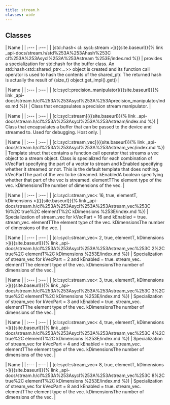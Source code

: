 ```yaml
---
title: stream.h
classes: wide
---
```

## Classes

  | Name |
| :--- | :--- |
| [std::hash< cl::sycl::stream >]({{site.baseurl}}{% link _api-docs/stream.h/std%253A%253Ahash%253C cl%253A%253Asycl%253A%253Astream %253E/index.md %}) | provides a specialization for std::hash for the buffer class. An std::hash<std::shared_ptr<...>> object is created and its function call operator is used to hash the contents of the shared_ptr. The returned hash is actually the result of (size_t) object.get_impl().get()  |


  | Name |
| :--- | :--- |
| [cl::sycl::precision\_manipulator]({{site.baseurl}}{% link _api-docs/stream.h/cl%253A%253Asycl%253A%253Aprecision_manipulator/index.md %}) | Class that encapsulates a precision stream manipulator.  |


  | Name |
| :--- | :--- |
| [cl::sycl::stream]({{site.baseurl}}{% link _api-docs/stream.h/cl%253A%253Asycl%253A%253Astream/index.md %}) | Class that encapsulates a buffer that can be passed to the device and streamed to. Used for debugging. Host only.  |


  | Name |
| :--- | :--- |
| [cl::sycl::stream\_vec]({{site.baseurl}}{% link _api-docs/stream.h/cl%253A%253Asycl%253A%253Astream_vec/index.md %}) | Template struct that contains a function call operator that streams a vec object to a stream object. Class is specialized for each combination of kVecPart specifying the part of a vector to stream and kEnabled specifying whether it streamed or not. This is the default template that does nothing. kVecPartThe part of the vec to be streamed. kEnabledA boolean specifying whether that part of the vec is streamed. elementTThe element type of the vec. kDimensionsThe number of dimensions of the vec.  |


  | Name |
| :--- | :--- |
| [cl::sycl::stream\_vec< 16, true, elementT, kDimensions >]({{site.baseurl}}{% link _api-docs/stream.h/cl%253A%253Asycl%253A%253Astream_vec%253C 16%2C true%2C elementT%2C kDimensions %253E/index.md %}) | Specialization of stream_vec for kVecPart = 16 and kEnabled = true. stream_vec. elementTThe element type of the vec. kDimensionsThe number of dimensions of the vec.  |


  | Name |
| :--- | :--- |
| [cl::sycl::stream\_vec< 2, true, elementT, kDimensions >]({{site.baseurl}}{% link _api-docs/stream.h/cl%253A%253Asycl%253A%253Astream_vec%253C 2%2C true%2C elementT%2C kDimensions %253E/index.md %}) | Specialization of stream_vec for kVecPart = 2 and kEnabled = true. stream_vec. elementTThe element type of the vec. kDimensionsThe number of dimensions of the vec.  |


  | Name |
| :--- | :--- |
| [cl::sycl::stream\_vec< 3, true, elementT, kDimensions >]({{site.baseurl}}{% link _api-docs/stream.h/cl%253A%253Asycl%253A%253Astream_vec%253C 3%2C true%2C elementT%2C kDimensions %253E/index.md %}) | Specialization of stream_vec for kVecPart = 3 and kEnabled = true. stream_vec. elementTThe element type of the vec. kDimensionsThe number of dimensions of the vec.  |


  | Name |
| :--- | :--- |
| [cl::sycl::stream\_vec< 4, true, elementT, kDimensions >]({{site.baseurl}}{% link _api-docs/stream.h/cl%253A%253Asycl%253A%253Astream_vec%253C 4%2C true%2C elementT%2C kDimensions %253E/index.md %}) | Specialization of stream_vec for kVecPart = 4 and kEnabled = true. stream_vec. elementTThe element type of the vec. kDimensionsThe number of dimensions of the vec.  |


  | Name |
| :--- | :--- |
| [cl::sycl::stream\_vec< 8, true, elementT, kDimensions >]({{site.baseurl}}{% link _api-docs/stream.h/cl%253A%253Asycl%253A%253Astream_vec%253C 8%2C true%2C elementT%2C kDimensions %253E/index.md %}) | Specialization of stream_vec for kVecPart = 8 and kEnabled = true. stream_vec. elementTThe element type of the vec. kDimensionsThe number of dimensions of the vec.  |

